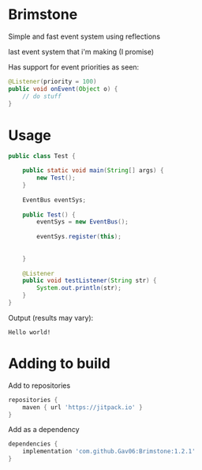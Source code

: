 # Brimstone
Simple and fast event system using reflections

last event system that i'm making (I promise)

Has support for event priorities as seen:

```java
@Listener(priority = 100)
public void onEvent(Object o) {
	// do stuff
}
```

# Usage

```java
public class Test {

	public static void main(String[] args) {
		new Test();
	}
	
	EventBus eventSys;
	
	public Test() {
		eventSys = new EventBus();
		
		eventSys.register(this);
		
		
	}
	
	@Listener
	public void testListener(String str) {
		System.out.println(str);
	}
}
```
Output (results may vary):
```
Hello world!
```

# Adding to build

Add to repositories
```gradle
repositories {
	maven { url 'https://jitpack.io' }
}
```

Add as a dependency
```gradle
dependencies {
	implementation 'com.github.Gav06:Brimstone:1.2.1'
}
```
